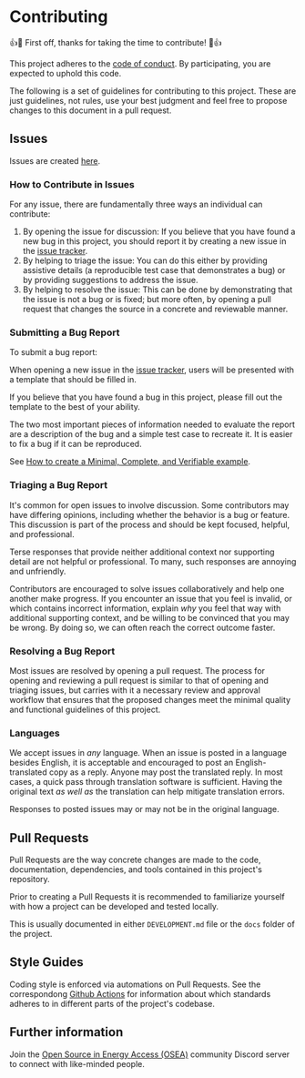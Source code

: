 # Contributing

:+1::tada: First off, thanks for taking the time to contribute! :tada::+1:

This project adheres to the [code of conduct](CODE_OF_CONDUCT.md).
By participating, you are expected to uphold this code.

The following is a set of guidelines for contributing to this project.
These are just guidelines, not rules, use your best judgment and feel free to
propose changes to this document in a pull request.

## Issues

Issues are created [here](https://github.com/EnAccess/OpenPAYGO-go/issues/new/choose).

### How to Contribute in Issues

For any issue, there are fundamentally three ways an individual can
contribute:

1. By opening the issue for discussion: If you believe that you have found
   a new bug in this project, you should report it by creating a new issue in
   the [issue tracker](https://github.com/EnAccess/OpenPAYGO-go/issues).
2. By helping to triage the issue: You can do this either by providing
   assistive details (a reproducible test case that demonstrates a bug) or by
   providing suggestions to address the issue.
3. By helping to resolve the issue: This can be done by demonstrating
   that the issue is not a bug or is fixed; but more often, by opening
   a pull request that changes the source in a concrete and reviewable manner.

### Submitting a Bug Report

To submit a bug report:

When opening a new issue in the [issue tracker](https://github.com/EnAccess/OpenPAYGO-go/issues/new/choose), users will be presented with a template that should be filled in.

If you believe that you have found a bug in this project, please fill out the template
to the best of your ability.

The two most important pieces of information needed to evaluate the report are
a description of the bug and a simple test case to recreate it. It is easier to fix
a bug if it can be reproduced.

See [How to create a Minimal, Complete, and Verifiable example](https://stackoverflow.com/help/mcve).

### Triaging a Bug Report

It's common for open issues to involve discussion. Some contributors may
have differing opinions, including whether the behavior is a bug or feature.
This discussion is part of the process and should be kept focused, helpful,
and professional.

Terse responses that provide neither additional context nor supporting detail
are not helpful or professional. To many, such responses are annoying and
unfriendly.

Contributors are encouraged to solve issues collaboratively and help one
another make progress. If you encounter an issue that you feel is invalid, or
which contains incorrect information, explain _why_ you feel that way with
additional supporting context, and be willing to be convinced that you may
be wrong. By doing so, we can often reach the correct outcome faster.

### Resolving a Bug Report

Most issues are resolved by opening a pull request. The process for opening and
reviewing a pull request is similar to that of opening and triaging issues, but
carries with it a necessary review and approval workflow that ensures that the
proposed changes meet the minimal quality and functional guidelines of this project.

### Languages

We accept issues in _any_ language.
When an issue is posted in a language besides English, it is acceptable and encouraged to post an English-translated copy as a reply.
Anyone may post the translated reply.
In most cases, a quick pass through translation software is sufficient.
Having the original text _as well as_ the translation can help mitigate translation errors.

Responses to posted issues may or may not be in the original language.

## Pull Requests

Pull Requests are the way concrete changes are made to the code, documentation,
dependencies, and tools contained in this project's repository.

Prior to creating a Pull Requests it is recommended to familiarize yourself with how a project can be developed and tested locally.

This is usually documented in either `DEVELOPMENT.md` file or the `docs` folder of the project.

## Style Guides

Coding style is enforced via automations on Pull Requests.
See the correspondong [Github Actions](.github/workflows/) for information about which standards adheres to in different parts of the project's codebase.

## Further information

Join the [Open Source in Energy Access (OSEA)](https://discord.osea-community.org/) community Discord server to connect with like-minded people.
